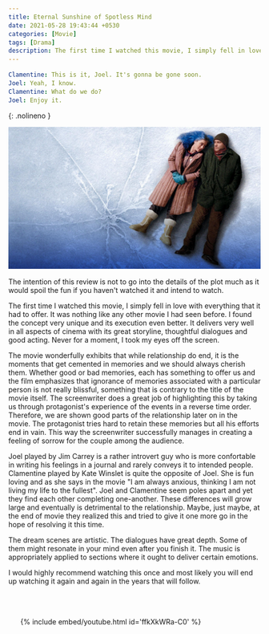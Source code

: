```yaml
---
title: Eternal Sunshine of Spotless Mind
date: 2021-05-28 19:43:44 +0530
categories: [Movie]
tags: [Drama]
description: The first time I watched this movie, I simply fell in love with everything that it had to offer. It was nothing like any other movie I had seen before.
---
```


<style>
.video-container {
  margin: 2.5rem 0;
  padding: 1.5rem;
}

.video-container iframe {
  max-width: 100%;
  margin: 0 auto;
  display: block;
}
</style>

```yaml
Clamentine: This is it, Joel. It's gonna be gone soon.
Joel: Yeah, I know.
Clamentine: What do we do?
Joel: Enjoy it.
```
{: .nolineno }


![eternal_sunshine_pic](/assets/img/movies/eternal_sunshine.jpg "A scene from Eternal Sunshine of the Spotless Mind showing Joel and Clementine lying together")

The intention of this review is not to go into the details of the plot much as it would spoil the fun if you haven't watched it and intend to watch.

The first time I watched this movie, I simply fell in love with everything that it had to offer.
It was nothing like any other movie I had seen before.
I found the concept very unique and its execution even better.
It delivers very well in all aspects of cinema with its great storyline, thoughtful dialogues and good acting.
Never for a moment, I took my eyes off the screen.

The movie wonderfully exhibits that while relationship do end, it is the moments that get cemented in memories and we should always cherish them.
Whether good or bad memories, each has something to offer us and the film emphasizes that ignorance of memories associated with a particular person is not really blissful, something that is contrary to the title of the movie itself.
The screenwriter does a great job of highlighting this by taking us through protagonist's experience of the events in a reverse time order.
Therefore, we are shown good parts of the relationship later on in the movie. The protagonist tries hard to retain these memories but all his efforts end in vain.
This way the screenwriter successfully manages in creating a feeling of sorrow for the couple among the audience.

Joel played by Jim Carrey is a rather introvert guy who is more confortable in writing his feelings in a journal and rarely conveys it to intended people.
Clamentine played by Kate Winslet is quite the opposite of Joel. She is fun loving and as she says in the movie "I am always anxious, thinking I am not living my life to the fullest".
Joel and Clamentine seem poles apart and yet they find each other completing one-another.
These differences will grow large and eventually is detrimental to the relationship.
Maybe, just maybe, at the end of movie they realized this and tried to give it one more go in the hope of resolving it this time.


The dream scenes are artistic.
The dialogues have great depth. Some of them might resonate in your mind even after you finish it.
The music is appropriately applied to sections where it ought to deliver certain emotions.

I would highly recommend watching this once and most likely you will end up watching it again and again in the years that will follow.

<div class="video-container">
  {% include embed/youtube.html id='ffkXkWRa-C0' %}
</div>